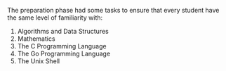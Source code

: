 The preparation phase had some tasks to ensure that every student have the same level of familiarity with:

1. Algorithms and Data Structures
2. Mathematics
3. The C Programming Language
4. The Go Programming Language
5. The Unix Shell